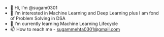 - 👋 Hi, I’m @sugam0301
- 👀 I’m interested in Machine Learning and Deep Learning plus I am fond of Problem Solving in DSA
- 🌱 I’m currently learning Machine Learning Lifecycle
- 📫 How to reach me - sugammehta0301@gmail.com

<!---
sugam0301/sugam0301 is a ✨ special ✨ repository because its `README.md` (this file) appears on your GitHub profile.
You can click the Preview link to take a look at your changes.
- 💞️ I’m looking to collaborate on ...
--->
